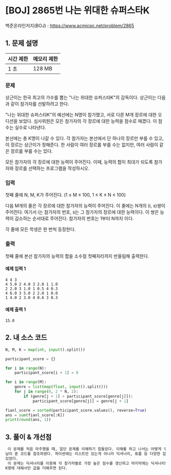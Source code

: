 # [BOJ] 2865번 나는 위대한 슈퍼스타K

백준온라인저지(BOJ) :  https://www.acmicpc.net/problem/2865



## 1. 문제 설명

| 시간 제한 | 메모리 제한 | 
| :-------- | :---------- |
| 1 초      | 128 MB      | 

### 문제

상근이는 한국 최고의 가수를 뽑는 "나는 위대한 슈퍼스타K"의 감독이다. 상근이는 다음과 같이 참가자를 선발하려고 한다.

"나는 위대한 슈퍼스타K"의 예선에는 N명이 참가했고, 서로 다른 M개 장르에 대한 오디션을 보았다. 심사위원은 모든 참가자의 각 장르에 대한 능력을 점수로 매겼다. 이 점수는 실수로 나타낸다.

본선에는 총 K명이 나갈 수 있다. 각 참가자는 본선에서 단 하나의 장르만 부를 수 있고, 이 장르는 상근이가 정해준다. 한 사람이 여러 장르를 부를 수는 없지만, 여러 사람이 같은 장르를 부를 수는 있다.

모든 참가자의 각 장르에 대한 능력이 주어진다. 이때, 능력의 합이 최대가 되도록 참가자와 장르를 선택하는 프로그램을 작성하시오.

### 입력

첫째 줄에 N, M, K가 주어진다. (1 ≤ M ≤ 100, 1 ≤ K ≤ N ≤ 100)

다음 M개의 줄은 각 장르에 대한 참가자의 능력이 주어진다. 이 줄에는 N개의 (i, s)쌍이 주어진다. 여기서 i는 참가자의 번호, s는 그 참가자의 장르에 대한 능력이다. 이 쌍은 능력이 감소하는 순서대로 주어진다. 참가자의 번호는 1부터 N까지 이다.

각 줄에 모든 학생은 한 번씩 등장한다.

### 출력

첫째 줄에 본선 참가자의 능력의 합을 소수점 첫째자리까지 반올림해 출력한다.

#### 예제 입력 1

```
4 4 3
4 5.0 2 4.0 3 2.0 1 1.0
2 2.0 3 1.0 1 0.5 4 0.3
4 6.0 3 5.0 2 2.0 1 0.0
1 4.0 2 3.0 4 0.6 3 0.3
```

#### 예제 출력 1

```
15.0
```


## 2. 내 소스 코드

```python
N, M, K = map(int, input().split())

participant_score = {}

for i in range(N):
    participant_score[i + 1] = 0

for i in range(M):
    genre = list(map(float, input().split()))
    for j in range(0, 2 * N, 2):
        if (genre[j + 1] > participant_score[genre[j]]):
            participant_score[genre[j]] = genre[j + 1]

fianl_score = sorted(participant_score.values(), reverse=True)
ans = sum(fianl_score[:K])
print(round(ans, 1))
```



## 3. 풀이 & 개선점

```python
 이 문제를 처음 마주했을 때, 일단 문제를 이해하기 힘들었다. 이해를 하고 나서는 어떻게 구현해야 할지, 그리고 뭘 이용해야 할지 감을 잡지 못해
남이 푼 코드를 참조하였다. 파이썬에는 리스트만 있는게 아니라 딕셔너리, 튜플 등 다양한 집합들이 있기 때문에 더 알아놔야겠다는 필요성을 체감할 수 
있었다. 
 이 문제는 딕셔너리를 이용해 각 참가자별로 가장 높은 점수를 갱신하고 마지막에는 딕셔너리의 값들만 내림차순으로 정렬한 후에, 본선에 나갈 수 있는
K명에 대해서만 값을 더해주면 된다.
```